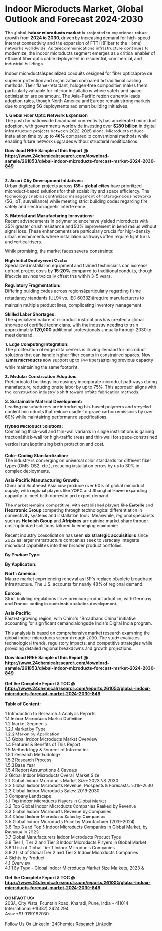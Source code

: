 <h1>Indoor Microducts Market, Global Outlook and Forecast 2024-2030</h1><p>The global <strong>indoor microducts market</strong> is projected to experience robust growth from <strong>2024 to 2030</strong>, driven by increasing demand for high-speed internet connectivity and the expansion of FTTH (Fiber to the Home) networks worldwide. As telecommunications infrastructure continues to modernize, the indoor microducts segment emerges as a critical enabler of efficient fiber optic cable deployment in residential, commercial, and industrial buildings.</p><p>Indoor microductsâspecialized conduits designed for fiber opticsâprovide superior protection and organization compared to traditional cabling methods. Their flame-retardant, halogen-free composition makes them particularly valuable for interior installations where safety and space optimization are paramount. The Asia-Pacific region currently leads adoption rates, though North America and Europe remain strong markets due to ongoing 5G deployments and smart building initiatives.</p><p><strong>1. Global Fiber Optic Network Expansion:<br>
</strong>The push for nationwide broadband connectivity has accelerated microduct adoption, with governments worldwide investing over <strong>$280 billion</strong> in digital infrastructure projects between 2022-2025 alone. Microducts reduce installation time by up to <strong>40%</strong> compared to conventional methods while enabling future network upgrades without structural modifications.</p><div><b>Download FREE Sample of this Report @ 
            <a href="https://www.24chemicalresearch.com/download-sample/261053/global-indoor-microducts-forecast-market-2024-2030-849">
            https://www.24chemicalresearch.com/download-sample/261053/global-indoor-microducts-forecast-market-2024-2030-849</a></b></div><br><p><strong>2. Smart City Development Initiatives:<br>
</strong>Urban digitization projects across <strong>135+ global cities</strong> have prioritized microduct-based solutions for their scalability and space efficiency. The technology enables centralized management of heterogeneous networks (5G, IoT, surveillance) while meeting strict building codes regarding fire safety and electromagnetic interference.</p><p><strong>3. Material and Manufacturing Innovations:<br>
</strong>Recent advancements in polymer science have yielded microducts with 35% greater crush resistance and 50% improvement in bend radius without signal loss. These enhancements are particularly crucial for high-density urban environments where installation pathways often require tight turns and vertical risers.</p><p>While promising, the market faces several constraints:</p><p><strong>High Initial Deployment Costs:<br>
	</strong>Specialized installation equipment and trained technicians can increase upfront project costs by <strong>15-20%</strong> compared to traditional conduits, though lifecycle savings typically offset this within 3-5 years.</p><p><strong>Regulatory Fragmentation:<br>
	</strong>Differing building codes across regionsâparticularly regarding flame retardancy standards (UL94 vs. IEC 60332)ârequire manufacturers to maintain multiple product lines, complicating inventory management.</p><p><strong>Skilled Labor Shortages:<br>
	</strong>The specialized nature of microduct installations has created a global shortage of certified technicians, with the industry needing to train approximately <strong>120,000</strong> additional professionals annually through 2030 to meet demand.</p><p><strong>1. Edge Computing Integration:<br>
</strong>The proliferation of edge data centers is driving demand for microduct solutions that can handle higher fiber counts in constrained spaces. New <strong>12mm microducts</strong> now support up to 144 fibersâtripling previous capacity while maintaining the same footprint.</p><p><strong>2. Modular Construction Adoption:<br>
</strong>Prefabricated buildings increasingly incorporate microduct pathways during manufacture, reducing onsite labor by up to 75%. This approach aligns with the construction industry's shift toward offsite fabrication methods.</p><p><strong>3. Sustainable Material Development:<br>
</strong>Leading manufacturers are introducing bio-based polymers and recycled content microducts that reduce cradle-to-grave carbon emissions by over 60% while maintaining performance specifications.</p><p><strong>Hybrid Microduct Solutions:<br>
	</strong>Combining thick-wall and thin-wall variants in single installations is gaining tractionâthick-wall for high-traffic areas and thin-wall for space-constrained vertical runsâoptimizing both protection and cost.</p><p><strong>Color-Coding Standardization:<br>
	</strong>The industry is converging on universal color standards for different fiber types (OM5, OS2, etc.), reducing installation errors by up to 30% in complex deployments.</p><p><strong>Asia-Pacific Manufacturing Growth:<br>
	</strong>China and Southeast Asia now produce over 60% of global microduct supply, with regional players like YOFC and Shanghai Hawei expanding capacity to meet both domestic and export demand.</p><p>The market remains competitive, with established players like <strong>Emtelle</strong> and <strong>Hexatronic Group</strong> competing through technological differentiation in connectivity systems and installation tools. Meanwhile, regional specialists such as <strong>Hebeish Group</strong> and <strong>Afripipes</strong> are gaining market share through cost-optimized solutions tailored to emerging economies.</p><p>Recent industry consolidation has seen <strong>six strategic acquisitions</strong> since 2022 as larger infrastructure companies seek to vertically integrate microduct capabilities into their broader product portfolios.</p><p><strong>By Product Type:</strong></p><p><strong>By Application:</strong></p><p><strong>North America:<br>
	</strong>Mature market experiencing renewal as ISP's replace obsolete broadband infrastructure. The U.S. accounts for nearly 48% of regional demand.</p><p><strong>Europe:<br>
	</strong>Strict building regulations drive premium product adoption, with Germany and France leading in sustainable solution development.</p><p><strong>Asia-Pacific:<br>
	</strong>Fastest-growing region, with China's "Broadband China" initiative accounting for significant demand alongside India's Digital India program.</p><p>This analysis is based on comprehensive market research examining the global indoor microducts sector through 2030. The study evaluates technological trends, regulatory impacts, and competitive strategies while providing detailed regional breakdowns and growth projections.</p><div><b>Download FREE Sample of this Report @ 
            <a href="https://www.24chemicalresearch.com/download-sample/261053/global-indoor-microducts-forecast-market-2024-2030-849">
            https://www.24chemicalresearch.com/download-sample/261053/global-indoor-microducts-forecast-market-2024-2030-849</a></b></div><br><div><b>Get the Complete Report & TOC @ 
            <a href="https://www.24chemicalresearch.com/reports/261053/global-indoor-microducts-forecast-market-2024-2030-849">
            https://www.24chemicalresearch.com/reports/261053/global-indoor-microducts-forecast-market-2024-2030-849</a></b></div><br>
            <b>Table of Content:</b><p>1 Introduction to Research & Analysis Reports<br />
    1.1 Indoor Microducts Market Definition<br />
    1.2 Market Segments<br />
        1.2.1 Market by Type<br />
        1.2.2 Market by Application<br />
    1.3 Global Indoor Microducts Market Overview<br />
    1.4 Features & Benefits of This Report<br />
    1.5 Methodology & Sources of Information<br />
        1.5.1 Research Methodology<br />
        1.5.2 Research Process<br />
        1.5.3 Base Year<br />
        1.5.4 Report Assumptions & Caveats<br />
2 Global Indoor Microducts Overall Market Size<br />
    2.1 Global Indoor Microducts Market Size: 2023 VS 2030<br />
    2.2 Global Indoor Microducts Revenue, Prospects & Forecasts: 2019-2030<br />
    2.3 Global Indoor Microducts Sales: 2019-2030<br />
3 Company Landscape<br />
    3.1 Top Indoor Microducts Players in Global Market<br />
    3.2 Top Global Indoor Microducts Companies Ranked by Revenue<br />
    3.3 Global Indoor Microducts Revenue by Companies<br />
    3.4 Global Indoor Microducts Sales by Companies<br />
    3.5 Global Indoor Microducts Price by Manufacturer (2019-2024)<br />
    3.6 Top 3 and Top 5 Indoor Microducts Companies in Global Market, by Revenue in 2023<br />
    3.7 Global Manufacturers Indoor Microducts Product Type<br />
    3.8 Tier 1, Tier 2 and Tier 3 Indoor Microducts Players in Global Market<br />
        3.8.1 List of Global Tier 1 Indoor Microducts Companies<br />
        3.8.2 List of Global Tier 2 and Tier 3 Indoor Microducts Companies<br />
4 Sights by Product<br />
    4.1 Overview<br />
        4.1.1 By Type - Global Indoor Microducts Market Size Markets, 2023 &</p><div><b>Get the Complete Report & TOC @ 
            <a href="https://www.24chemicalresearch.com/reports/261053/global-indoor-microducts-forecast-market-2024-2030-849">
            https://www.24chemicalresearch.com/reports/261053/global-indoor-microducts-forecast-market-2024-2030-849</a></b></div><br><b>CONTACT US:</b><br>
            203A, City Vista, Fountain Road, Kharadi, Pune, India - 411014<br>
            International: +1(332) 2424 294<br>
            Asia: +91 9169162030 <br><br>
            Follow Us On LinkedIn: <a href="https://www.linkedin.com/company/24chemicalresearch/">24ChemicalResearch LinkedIn</a>
